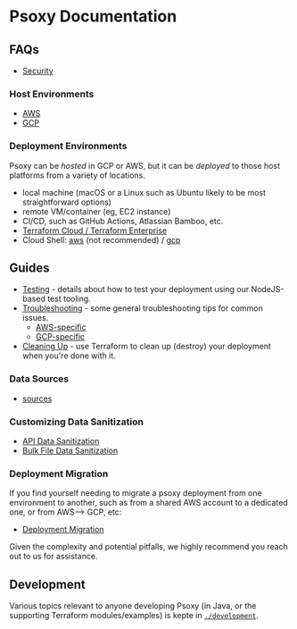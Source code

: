 # Psoxy Documentation

## FAQs

 - [Security](faq-security.md)

### Host Environments

  - [AWS](aws/getting-started.md)
  - [GCP](gcp/getting-started.md)


### Deployment Environments
Psoxy can be *hosted* in GCP or AWS, but it can be *deployed* to those host platforms from a variety
of locations.

  - local machine (macOS or a Linux such as Ubuntu likely to be most straightforward options)
  - remote VM/container (eg, EC2 instance)
  - CI/CD, such as GitHub Actions, Atlassian Bamboo, etc.
  - [Terraform Cloud / Terraform Enterprise](terraform-cloud.md)
  - Cloud Shell: [aws](aws/cloud-shell.md) (not recommended) / [gcp](gcp/cloud-shell.md)

## Guides

  - [Testing](testing.md) - details about how to test your deployment using our NodeJS-based test tooling.
  - [Troubleshooting](troubleshooting.md) - some general troubleshooting tips for common issues.
      - [AWS-specific](aws/troubleshooting.md)
      - [GCP-specific](gcp/troubleshooting.md)
  - [Cleaning Up](cleaning-up.md) - use Terraform to clean up (destroy) your deployment when you're
    done with it.

### Data Sources

 - [sources](sources)

### Customizing Data Sanitization

  - [API Data Sanitization](api-data-sanitization.md)
  - [Bulk File Data Sanitization](bulk-file-data-sanitization.md)

### Deployment Migration

If you find yourself needing to migrate a psoxy deployment from one environment to another, such as
from a shared AWS account to a dedicated one, or from AWS--> GCP, etc:

  - [Deployment Migration](deployment-migration.md)

Given the complexity and potential pitfalls, we highly recommend you reach out to us for assistance.


## Development

Various topics relevant to anyone developing Psoxy (in Java, or the supporting Terraform modules/examples)
is kepte in [`./development`](./development).




